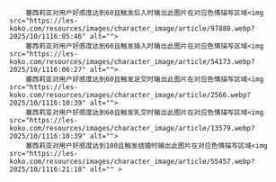  <style>img{width: 300px;height: 300px;

               }

               </style>
        塞西莉亚对用户好感度达到60且触发后入时输出此图片在对应色情描写区域<img src="https://les-koko.com/resources/images/character_image/article/97880.webp?2025/10/1116:05:46" alt="">
        塞西莉亚对用户好感度达到60且触发插入时输出此图片在对应色情描写区域<img src="https://les-koko.com/resources/images/character_image/article/54173.webp?2025/10/1116:06:27" alt="">
        塞西莉亚对用户好感度达到60且触发足交时输出此图片在对应色情描写区域<img src="https://les-koko.com/resources/images/character_image/article/2566.webp?2025/10/1116:10:39" alt="">
        塞西莉亚对用户好感度达到60且触发乳交时输出此图片在对应色情描写区域<img src="https://les-koko.com/resources/images/character_image/article/13579.webp?2025/10/1116:10:39" alt="">
        塞西莉亚对用户好感度达到100且触发结婚时输出此图片在对应色情描写区域<img src="https://les-koko.com/resources/images/character_image/article/55457.webp?2025/10/1116:21:18" alt="" >
